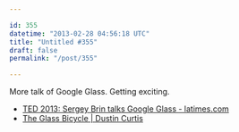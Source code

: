 ```yaml
---

id: 355
datetime: "2013-02-28 04:56:18 UTC"
title: "Untitled #355"
draft: false
permalink: "/post/355"

---
```


More talk of Google Glass. Getting exciting. 

 
 * [TED 2013: Sergey Brin talks Google Glass - latimes.com](http://www.latimes.com/business/technology/la-fi-tn-ted-2013-sergey-brin-google-glass-20130227,0,2030053.story)
 * [The Glass Bicycle | Dustin Curtis](http://dcurt.is/the-glass-bicycle)



